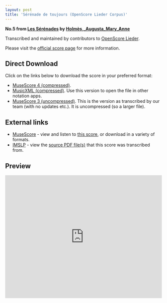 ```yaml
---
layout: post
title: 'Sérénade de toujours (OpenScore Lieder Corpus)'
---
```


__No.5 from [Les Sérénades](https://fourscoreandmore.org/openscore/lieder/Holm%C3%A8s%2C_Augusta_Mary_Anne/Les_S%C3%A9r%C3%A9nades/) by [Holmès,_Augusta_Mary_Anne](https://fourscoreandmore.org/openscore/lieder/Holm%C3%A8s%2C_Augusta_Mary_Anne)__

Transcribed and maintained by contributors to [OpenScore Lieder].

Please visit the [official score page] for more information.

[official score page]: https://musescore.com/openscore-lieder-corpus/scores/5669865
[OpenScore Lieder]: https://musescore.com/openscore-lieder-corpus

## Direct Download

Click on the links below to download the score in your preferred format:
- [MuseScore 4 (compressed)](https://fourscoreandmore.org/openscore/lieder/Holm%C3%A8s%2C_Augusta_Mary_Anne/Les_S%C3%A9r%C3%A9nades/5_S%C3%A9r%C3%A9nade_de_toujours.mscz).
- [MusicXML (compressed)](https://fourscoreandmore.org/openscore/lieder/Holm%C3%A8s%2C_Augusta_Mary_Anne/Les_S%C3%A9r%C3%A9nades/5_S%C3%A9r%C3%A9nade_de_toujours.mxl). Use this version to open the file in other notation apps.
- [MuseScore 3 (uncompressed)](https://raw.githubusercontent.com/OpenScore/Lieder/refs/heads/main/scores/Holm%C3%A8s%2C_Augusta_Mary_Anne/Les_S%C3%A9r%C3%A9nades/5_S%C3%A9r%C3%A9nade_de_toujours/lc5669865.mscx). This is the version as transcribed by our team (with no updates etc.). It is uncompressed (so a larger file).

## External links

- [MuseScore] - view and listen to [this score][MuseScore], or download in a variety of formats.
- [IMSLP] - view the [source PDF file(s)][IMSLP] that this score was transcribed from.

[MuseScore]: https://musescore.com/score/5669865
[IMSLP]: https://imslp.org/wiki/Special:ReverseLookup/584725

## Preview

<iframe width="100%" height="394" src="https://musescore.com/openscore-lieder-corpus/scores/5669865/embed" frameborder="0" allowfullscreen allow="autoplay; fullscreen"></iframe>
